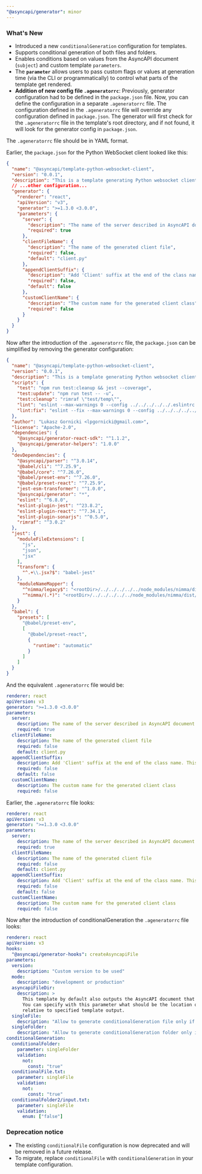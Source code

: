 ```yaml
---
"@asyncapi/generator": minor
---
```


### What's New

- Introduced a new `conditionalGeneration` configuration for templates.
- Supports conditional generation of both files and folders.
- Enables conditions based on values from the AsyncAPI document (`subject`) and custom template `parameters`.
- The **`parameter`** allows users to pass custom flags or values at generation time (via the CLI or programmatically) to control what parts of the template get rendered.
-  **Addition of new config file `.ageneratorrc`**: Previously, generator configuration had to be defined in the `package.json` file. Now, you can define the configuration in a separate `.ageneratorrc` file. The configuration defined in the `.ageneratorrc` file will override any configuration defined in `package.json`. The generator will first check for the `.ageneratorrc` file in the template's root directory, and if not found, it will look for the generator config in `package.json`.

The `.ageneratorrc` file should be in YAML format.

Earlier, the `package.json` for the Python WebSocket client looked like this:
```json
{
  "name": "@asyncapi/template-python-websocket-client",
  "version": "0.0.1",
  "description": "This is a template generating Python websocket client",
  // ...other configuration...
  "generator": {
    "renderer": "react",
    "apiVersion": "v3",
    "generator": ">=1.3.0 <3.0.0",
    "parameters": {
      "server": {
        "description": "The name of the server described in AsyncAPI document",
        "required": true
      },
      "clientFileName": {
        "description": "The name of the generated client file",
        "required": false,
        "default": "client.py"
      },
      "appendClientSuffix": {
        "description": "Add 'Client' suffix at the end of the class name. This option has no effect if 'customClientName' is specified.",
        "required": false,
        "default": false
      },
      "customClientName": {
        "description": "The custom name for the generated client class",
        "required": false
      }
    }
  }
}
```
Now after the introduction of the `.ageneratorrc` file, the `package.json` can be simplified by removing the generator configuration:

```json
{
  "name": "@asyncapi/template-python-websocket-client",
  "version": "0.0.1",
  "description": "This is a template generating Python websocket client",
  "scripts": {
    "test": "npm run test:cleanup && jest --coverage",
    "test:update": "npm run test -- -u",
    "test:cleanup": "rimraf \"test/temp\"",
    "lint": "eslint --max-warnings 0 --config ../../../../../.eslintrc --ignore-path ../../../../../.eslintignore .",
    "lint:fix": "eslint --fix --max-warnings 0 --config ../../../../../.eslintrc --ignore-path ../../../../../.eslintignore ."
  },
  "author": "Lukasz Gornicki <lpgornicki@gmail.com>",
  "license": "Apache-2.0",
  "dependencies": {
    "@asyncapi/generator-react-sdk": "^1.1.2",
    "@asyncapi/generator-helpers": "1.0.0"
  },
  "devDependencies": {
    "@asyncapi/parser": "^3.0.14",
    "@babel/cli": "^7.25.9",
    "@babel/core": "^7.26.0",
    "@babel/preset-env": "^7.26.0",
    "@babel/preset-react": "^7.25.9",
    "jest-esm-transformer": "^1.0.0",
    "@asyncapi/generator": "*",
    "eslint": "^6.8.0",
    "eslint-plugin-jest": "^23.8.2",
    "eslint-plugin-react": "^7.34.1",
    "eslint-plugin-sonarjs": "^0.5.0",
    "rimraf": "^3.0.2"
  },
  "jest": {
    "moduleFileExtensions": [
      "js",
      "json",
      "jsx"
    ],
    "transform": {
      "^.+\\.jsx?$": "babel-jest"
    },
    "moduleNameMapper": {
      "^nimma/legacy$": "<rootDir>/../../../../../node_modules/nimma/dist/legacy/cjs/index.js",
      "^nimma/(.*)": "<rootDir>/../../../../../node_modules/nimma/dist/cjs/$1"
    }
  },
  "babel": {
    "presets": [
      "@babel/preset-env",
      [
        "@babel/preset-react",
        {
          "runtime": "automatic"
        }
      ]
    ]
  }
}
```
And the equivalent `.ageneratorrc` file would be:

```yaml
renderer: react
apiVersion: v3
generator: ">=1.3.0 <3.0.0"
parameters:
  server:
    description: The name of the server described in AsyncAPI document
    required: true
  clientFileName:
    description: The name of the generated client file
    required: false
    default: client.py
  appendClientSuffix:
    description: Add 'Client' suffix at the end of the class name. This option has no effect if 'customClientName' is specified.
    required: false
    default: false  
  customClientName:
    description: The custom name for the generated client class
    required: false
```

Earlier, the `.ageneratorrc` file looks:
```yaml
renderer: react
apiVersion: v3
generator: ">=1.3.0 <3.0.0"
parameters:
  server:
    description: The name of the server described in AsyncAPI document
    required: true
  clientFileName:
    description: The name of the generated client file
    required: false
    default: client.py
  appendClientSuffix:
    description: Add 'Client' suffix at the end of the class name. This option has no effect if 'customClientName' is specified.
    required: false
    default: false  
  customClientName:
    description: The custom name for the generated client class
    required: false
```
Now after the introduction of conditionalGeneration the `.ageneratorrc` file looks:

```yaml
renderer: react
apiVersion: v3
hooks:
  "@asyncapi/generator-hooks": createAsyncapiFile
parameters:
  version:
    description: "Custom version to be used"
  mode:
    description: "development or production"
  asyncapiFileDir:
    description: >
      This template by default also outputs the AsyncAPI document that was passed as input. 
      You can specify with this parameter what should be the location of this AsyncAPI document, 
      relative to specified template output.
  singleFile:
    description: "Allow to generate conditionalGeneration file only if singleFile is set to false"
  singleFolder:
    description: "Allow to generate conditionalGeneration folder only if singleFolder is set to false"
conditionalGeneration:
  conditionalFolder:
    parameter: singleFolder
    validation:
      not:
        const: "true"
  conditionalFile.txt:
    parameter: singleFile
    validation:
      not:
        const: "true"
  conditionalFolder2/input.txt:
    parameter: singleFile
    validation:
      enum: ["false"]

```

### Deprecation notice

- The existing `conditionalFile` configuration is now deprecated and will be removed in a future release.
- To migrate, replace `conditionalFile` with `conditionalGeneration` in your template configuration.